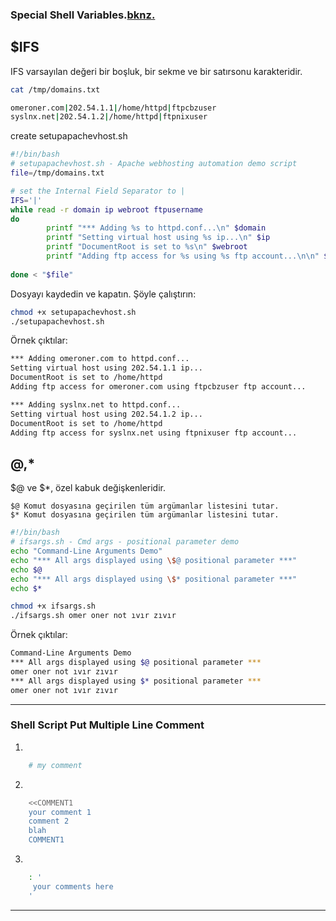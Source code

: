### Special Shell Variables.[bknz.](https://bash.cyberciti.biz/guide/Variables)
## $IFS

IFS varsayılan değeri bir boşluk, bir sekme ve bir satırsonu karakteridir.
```sh
cat /tmp/domains.txt
```

```sh
omeroner.com|202.54.1.1|/home/httpd|ftpcbzuser
syslnx.net|202.54.1.2|/home/httpd|ftpnixuser
```

create setupapachevhost.sh
```sh
#!/bin/bash
# setupapachevhost.sh - Apache webhosting automation demo script
file=/tmp/domains.txt

# set the Internal Field Separator to |
IFS='|'
while read -r domain ip webroot ftpusername
do
        printf "*** Adding %s to httpd.conf...\n" $domain
        printf "Setting virtual host using %s ip...\n" $ip
        printf "DocumentRoot is set to %s\n" $webroot
        printf "Adding ftp access for %s using %s ftp account...\n\n" $domain $ftpusername
	
done < "$file"
```

Dosyayı kaydedin ve kapatın. Şöyle çalıştırın:
```sh
chmod +x setupapachevhost.sh
./setupapachevhost.sh
```
Örnek çıktılar:
```sh
*** Adding omeroner.com to httpd.conf...
Setting virtual host using 202.54.1.1 ip...
DocumentRoot is set to /home/httpd
Adding ftp access for omeroner.com using ftpcbzuser ftp account...

*** Adding syslnx.net to httpd.conf...
Setting virtual host using 202.54.1.2 ip...
DocumentRoot is set to /home/httpd
Adding ftp access for syslnx.net using ftpnixuser ftp account...
```

## $@,$*
$@ ve $*, özel kabuk değişkenleridir.
```
$@ Komut dosyasına geçirilen tüm argümanlar listesini tutar.
$* Komut dosyasına geçirilen tüm argümanlar listesini tutar.
```

```sh
#!/bin/bash
# ifsargs.sh - Cmd args - positional parameter demo
echo "Command-Line Arguments Demo"
echo "*** All args displayed using \$@ positional parameter ***"
echo $@
echo "*** All args displayed using \$* positional parameter ***"
echo $*
```
```sh
chmod +x ifsargs.sh
./ifsargs.sh omer oner not ıvır zıvır
```
Örnek çıktılar:
```sh
Command-Line Arguments Demo
*** All args displayed using $@ positional parameter ***
omer oner not ıvır zıvır
*** All args displayed using $* positional parameter ***
omer oner not ıvır zıvır
```


***
### Shell Script Put Multiple Line Comment

1.
```sh
    # my comment
```
2.
```sh
    <<COMMENT1
    your comment 1
    comment 2
    blah
    COMMENT1
```
3.
```sh
    : '
     your comments here
    '
```
***
